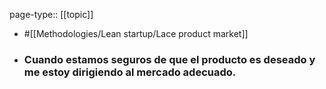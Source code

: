 page-type:: [[topic]]

- #[[Methodologies/Lean startup/Lace product market]]

- ### Cuando estamos seguros de que el producto es deseado y me estoy dirigiendo al mercado adecuado.



